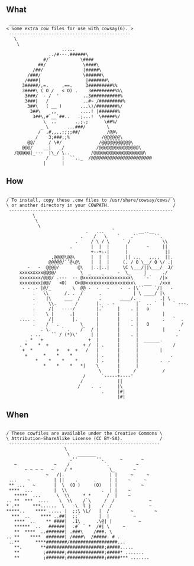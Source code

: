 ## What
     ______________________________________________
    < Some extra cow files for use with cowsay(6). >
     ----------------------------------------------
       \
        \ 
                         .....
                    ../#---.######\
                  #/`           \####
                ##/              \####\
              /##/               |#####\
            /###/                \######\
           /####|                 |#######\
          3#####/,=.     ,==.     3#########%%
          3####\ ( O /   < O) .    3#########%%\
           3###/  - /  '         ..3###########%
           3###|   /             ..#~ /#########% 
            3##\   ( __ )       ...\)/########%/
             3##\    ,,         ....! |#######%
              3##\,#`__`##..   .;...!  \#####%/
                  \  ..       .,;.;      \##%/
                 _ \       ...###/        \
                /  .#,,,,;;;;##/          /@@\
               /    3;###;;%            /@@@@@@\
            @@/     / \#/              /@@@@@@@@@@@\
          @@@/    __|   _/            /@@@@@@@@@@@@@@@\
       /@@@@@|_---  |\_/ \..        /@@@@@@@@@@@@@@@@@@@\
                   /     |  ``.._  /@@@@@@@@@@@@@@@@@@@@@@@
                  |      |        
## How
     ______________________________________________________________
    / To install, copy these .cow files to /usr/share/cowsay/cows/ \
    \ or another directory in your COWPATH.                        /
     --------------------------------------------------------------
              \
               \
                \
                                  .   ...   `         __..__   
                                .    /   \    `    .``      ``.
                              .     / \ / \     ` /            \\
                            .       |  |  |      |       ~     ||
                                    +--+--|      |              ||
                     ,@@@@\@@\      |  |  |      || .,,   ,,,,  ||.
                    @@@@@/``@\@\    |  |  |     (. / O \__/ O \/ .| 
            -   -  @@@@/       @\   |..|..|     \C \___/||\___/  J/
         xxxxxxxxx@@@@/         \  _    _     -  \_     |      ./
         xxxxxxxx/@@@/ .---  -- @xxxxxxxxxxxxxxxxxx\    `-`   /|x
         xxxxxxxx|@@/   <O)   O>@@xxxxxxxxxxxxxxxxxx\   ___   /xxx
          - - .- |@/_        \  @@ -  -   -    -  - |\``    `/|   -
              .   \\      /. .  /      .            | \ ____/ |\
              .    |\     ___  /       .       ____/.         .| \ 
              .     \\.       /       |.  . -        |`  .. `  |   ` ---. 
              .     /|   ----/        |.`     |    . |   o             
              .    \ |      .|        |       |      |         |
         .... .     /|       |.       |       |    . |         .   `  .   
              .    / ` .        \     |       |    . |   O            /
                 . \.    ` .    /`  / |       |      |         |     .
             . ..    `` / (*)\'     | |       |    . |              .
           . *   +                 +  |       |      |  ______.
         . *    *  +             + /  | .     |      |             /
          +  *         +   +  +   /   |       |      |        |
           +      *    *    *         | .     |      |            .
               *    *    *    *       | .     |      |        .  .
                  *    *    *   *|    \       |      |         
                                       \      |     /          /
                                 /      `-----+----'
                                /             ||
                               /    .  .      |\
                                        .     |#|
                                              |#|

## When
     _________________________________________________________
    / These cowfiles are available under the Creative Commons \
    \ Attribution-ShareAlike License (CC BY-SA).              /
     ---------------------------------------------------------
                          \
                           \   _______          
                            .''       ''.      ~       ~
       ~              ~    /             `.          ~  
           ~ ~ ~ ~   ~    / *              \_       ~
                   ~   /|.                 | |     ~     ~  
     ...    ~         | ||    .      .     | |    ~     ~
     ** ...   ~       |  \  (O )     (O)   | |         ~
     ****  ...        |  \\             .  | |    ~
       *****  ...      \  \\     * *      /  |    ~      
    .. **  ***  ....    \  \\    /`\     /  /             ~
    * .**     ***......  \   -\  l j    /  /              ~
    *****..    **** ..... |  ;;\ \L/   |  /        ~        ~
      ***  ..    **** ..##|  ;;`       |  |         ~
       ****  ..    ** ####|  .1\      .\@| |          ~
       ******  ..   ######|  .#` ` *  /#| \     ~
       **  ****  ..#######| .###\    /###. \
    .. **    ****  #######| /####\  /#####. # .
     ..**      ****########/##################...
       **.       **######################;#####.....
       **         ;#######;##############;#####* .......
       **         ;#######;##############;#####*** .......
    
